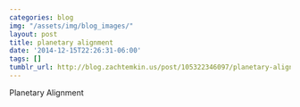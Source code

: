 ```yaml
---
categories: blog
img: "/assets/img/blog_images/" 
layout: post
title: planetary alignment
date: '2014-12-15T22:26:31-06:00'
tags: []
tumblr_url: http://blog.zachtemkin.us/post/105322346097/planetary-alignment
---
```

Planetary Alignment
